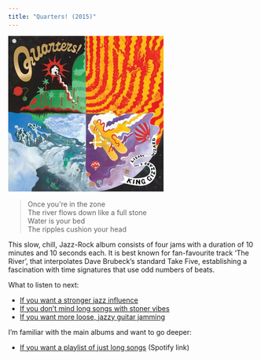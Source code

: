 ```yaml
---
title: "Quarters! (2015)"
---
```


![album cover of Quarters](./cover.jpg)

> Once you're in the zone  
> The river flows down like a full stone  
> Water is your bed  
> The ripples cushion your head

This slow, chill, Jazz-Rock album consists of four jams with a duration of 10 minutes and 10 seconds each. It is best known for fan-favourite track ‘The River’, that interpolates Dave Brubeck’s standard Take Five, establishing a fascination with time signatures that use odd numbers of beats.

What to listen to next:

*   [If you want a stronger jazz influence](./sketches-of-brunswick-east)
*   [If you don’t mind long songs with stoner vibes](./float-along-fill-your-lungs)
*   [If you want more loose, jazzy guitar jamming](./ice-death-planets-lungs-mushrooms-and-lava)

I’m familiar with the main albums and want to go deeper:

*   [If you want a playlist of just long songs](https://open.spotify.com/playlist/77cYJha9ttoOpZkZQOCid6?si=28d4f5ace4ed476a) (Spotify link)
